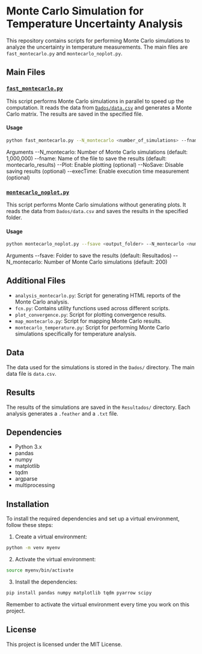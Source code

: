 # Monte Carlo Simulation for Temperature Uncertainty Analysis
This repository contains scripts for performing Monte Carlo simulations to analyze the uncertainty in temperature measurements. The main files are `fast_montecarlo.py` and `montecarlo_noplot.py`.

## Main Files

### [`fast_montecarlo.py`](command:_github.copilot.openRelativePath?%5B%7B%22scheme%22%3A%22file%22%2C%22authority%22%3A%22%22%2C%22path%22%3A%22%2Fd%3A%2FDocumentos%2FLIAE%2FMetrology_IncertezaTemperatura%2Ffast_montecarlo.py%22%2C%22query%22%3A%22%22%2C%22fragment%22%3A%22%22%7D%5D "d:\Documentos\LIAE\Metrology_IncertezaTemperatura\fast_montecarlo.py")

This script performs Monte Carlo simulations in parallel to speed up the computation. It reads the data from [`Dados/data.csv`](command:_github.copilot.openRelativePath?%5B%7B%22scheme%22%3A%22file%22%2C%22authority%22%3A%22%22%2C%22path%22%3A%22%2Fd%3A%2FDocumentos%2FLIAE%2FMetrology_IncertezaTemperatura%2FDados%2Fdata.csv%22%2C%22query%22%3A%22%22%2C%22fragment%22%3A%22%22%7D%5D "d:\Documentos\LIAE\Metrology_IncertezaTemperatura\Dados\data.csv") and generates a Monte Carlo matrix. The results are saved in the specified file.

#### Usage

```sh
python fast_montecarlo.py --N_montecarlo <number_of_simulations> --fname <output_filename> [--Plot] [--NoSave] [--execTime]
```

Arguments
--N_montecarlo: Number of Monte Carlo simulations (default: 1,000,000)
--fname: Name of the file to save the results (default: montecarlo_results)
--Plot: Enable plotting (optional)
--NoSave: Disable saving results (optional)
--execTime: Enable execution time measurement (optional)


### [`montecarlo_noplot.py`](command:_github.copilot.openRelativePath?%5B%7B%22scheme%22%3A%22file%22%2C%22authority%22%3A%22%22%2C%22path%22%3A%22%2Fd%3A%2FDocumentos%2FLIAE%2FMetrology_IncertezaTemperatura%2Fmontecarlo_noplot.py%22%2C%22query%22%3A%22%22%2C%22fragment%22%3A%22%22%7D%5D "d:\Documentos\LIAE\Metrology_IncertezaTemperatura\montecarlo_noplot.py")

This script performs Monte Carlo simulations without generating plots. It reads the data from `Dados/data.csv` and saves the results in the specified folder.

#### Usage

```sh
python montecarlo_noplot.py --fsave <output_folder> --N_montecarlo <number_of_simulations>
```

Arguments
--fsave: Folder to save the results (default: Resultados)
--N_montecarlo: Number of Monte Carlo simulations (default: 200)

## Additional Files

- `analysis_montecarlo.py`: Script for generating HTML reports of the Monte Carlo analysis.
- `fcn.py`: Contains utility functions used across different scripts.
- `plot_convergence.py`: Script for plotting convergence results.
- `map_montecarlo.py`: Script for mapping Monte Carlo results.
- `montecarlo_temperature.py`: Script for performing Monte Carlo simulations specifically for temperature analysis.

## Data

The data used for the simulations is stored in the `Dados/` directory. The main data file is `data.csv`.

## Results

The results of the simulations are saved in the `Resultados/` directory. Each analysis generates a `.feather` and a `.txt` file.

## Dependencies

- Python 3.x
- pandas
- numpy
- matplotlib
- tqdm
- argparse
- multiprocessing

## Installation

To install the required dependencies and set up a virtual environment, follow these steps:

1. Create a virtual environment:
```sh
python -m venv myenv
```

2. Activate the virtual environment:
```sh
source myenv/bin/activate
```

3. Install the dependencies:
```sh
pip install pandas numpy matplotlib tqdm pyarrow scipy
```

Remember to activate the virtual environment every time you work on this project.


## License

This project is licensed under the MIT License.
